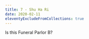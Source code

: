 ```yaml
---
title: 7 - Shu Ha Ri
date: 2020-02-11
eleventyExcludeFromCollections: true
---
```


Is this Funeral Parlor B?

